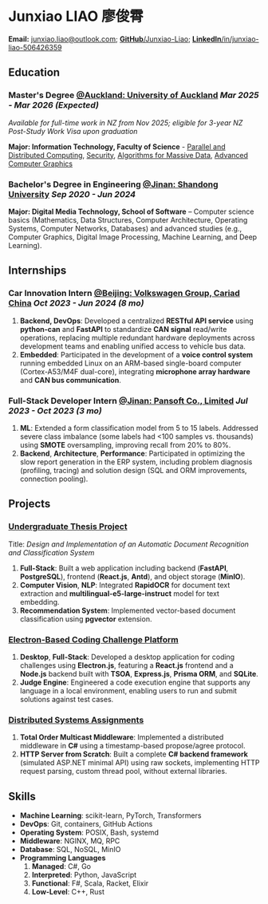 # Junxiao LIAO 廖俊霄

**Email:** junxiao.liao@outlook.com; [**GitHub**/Junxiao-Liao](https://github.com/Junxiao-Liao); [**LinkedIn**/in/junxiao-liao-506426359](https://www.linkedin.com/in/junxiao-liao-506426359/)

## Education

### Master's Degree [**@Auckland: University of Auckland**](https://www.auckland.ac.nz) *Mar 2025 - Mar 2026 (Expected)*

*Available for full-time work in NZ from Nov 2025; eligible for 3-year NZ Post-Study Work Visa upon graduation*

**Major: Information Technology, Faculty of Science** - [Parallel and Distributed Computing](https://courseoutline.auckland.ac.nz/dco/course/COMPSCI/711/1253), [Security](https://courseoutline.auckland.ac.nz/dco/course/COMPSCI/702/1253), [Algorithms for Massive Data](https://courseoutline.auckland.ac.nz/dco/course/COMPSCI/753/1255), [Advanced Computer Graphics](https://courseoutline.auckland.ac.nz/dco/course/COMPSCI/715/1255)

### Bachelor's Degree in Engineering [**@Jinan: Shandong University**](https://www.sdu.edu.cn/) *Sep 2020 - Jun 2024*

**Major: Digital Media Technology, School of Software** – Computer science basics (Mathematics, Data Structures, Computer Architecture, Operating Systems, Computer Networks, Databases) and advanced studies (e.g., Computer Graphics, Digital Image Processing, Machine Learning, and Deep Learning).

## Internships

### Car Innovation Intern [**@Beijing: Volkswagen Group, Cariad China**](https://volkswagengroupchina.com.cn/en/brands/cariad) *Oct 2023 - Jun 2024 (8 mo)*

1. **Backend, DevOps**: Developed a centralized **RESTful API service** using **python-can** and **FastAPI** to standardize **CAN signal** read/write operations, replacing multiple redundant hardware deployments across development teams and enabling unified access to vehicle bus data.
1. **Embedded**: Participated in the development of a **voice control system** running embedded Linux on an ARM-based single-board computer (Cortex-A53/M4F dual-core), integrating **microphone array hardware** and **CAN bus communication**.

### Full-Stack Developer Intern [**@Jinan: Pansoft Co., Limited**](https://www.pansoft.com/contents/en/) *Jul 2023 - Oct 2023 (3 mo)*

1. **ML**: Extended a form classification model from 5 to 15 labels. Addressed severe class imbalance (some labels had <100 samples vs. thousands) using **SMOTE** oversampling, improving recall from 20% to 80%.
1. **Backend**, **Architecture**, **Performance**: Participated in optimizing the slow report generation in the ERP system, including problem diagnosis (profiling, tracing) and solution design (SQL and ORM improvements, connection pooling).

## Projects

### [Undergraduate Thesis Project](https://github.com/Junxiao-Liao/Doc-Ocr-Categorizer)
Title: *Design and Implementation of an Automatic Document Recognition and Classification System*
1. **Full-Stack**: Built a web application including backend (**FastAPI**, **PostgreSQL**), frontend (**React.js**, **Antd**), and object storage (**MinIO**).
1. **Computer Vision**, **NLP**: Integrated **RapidOCR** for document text extraction and **multilingual-e5-large-instruct** model for text embedding.
1. **Recommendation System**: Implemented vector-based document classification using **pgvector** extension.

### [Electron-Based Coding Challenge Platform](https://courseoutline.auckland.ac.nz/dco/course/COMPSCI/732/1253)
1. **Desktop**, **Full-Stack**: Developed a desktop application for coding challenges using **Electron.js**, featuring a **React.js** frontend and a **Node.js** backend built with **TSOA**, **Express.js**, **Prisma ORM**, and **SQLite**.
1. **Judge Engine**: Engineered a code execution engine that supports any language in a local environment, enabling users to run and submit solutions against test cases.

### [Distributed Systems Assignments](https://courseoutline.auckland.ac.nz/dco/course/COMPSCI/711/1253)
1. **Total Order Multicast Middleware**: Implemented a distributed middleware in **C#** using a timestamp-based propose/agree protocol.
1. **HTTP Server from Scratch**: Built a complete **C# backend framework** (simulated ASP.NET minimal API) using raw sockets, implementing HTTP request parsing, custom thread pool, without external libraries.

## Skills

- **Machine Learning**: scikit-learn, PyTorch, Transformers
- **DevOps**: Git, containers, GitHub Actions
- **Operating System**: POSIX, Bash, systemd
- **Middleware**: NGINX, MQ, RPC
- **Database**: SQL, NoSQL, MinIO
- **Programming Languages**
    1. **Managed**: C#, Go
    1. **Interpreted**: Python, JavaScript
    1. **Functional**: F#, Scala, Racket, Elixir
    1. **Low-Level**: C++, Rust
